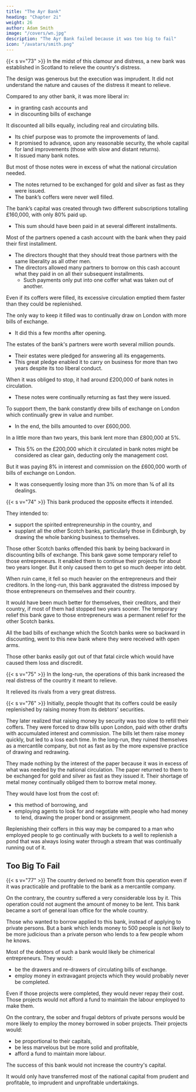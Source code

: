 ```yaml
---
title: "The Ayr Bank"
heading: "Chapter 2i"
weight: 26
author: Adam Smith
image: "/covers/wn.jpg"
description: "The Ayr Bank failed because it was too big to fail"
icon: "/avatars/smith.png"
---
```




{{< s v="73" >}} In the midst of this clamour and distress, a new bank was established in Scotland to relieve the country's distress.

The design was generous but the execution was imprudent.
It did not understand the nature and causes of the distress it meant to relieve.

Compared to any other bank, it was more liberal in:
- in granting cash accounts and
- in discounting bills of exchange

It discounted all bills equally, including real and circulating bills.
- Its chief purpose was to promote the improvements of land.
- It promised to advance, upon any reasonable security, the whole capital for land improvements (those with slow and distant returns).
- It issued many bank notes.

But most of those notes were in excess of what the national circulation needed.
- The notes returned to be exchanged for gold and silver as fast as they were issued.
- The bank’s coffers were never well filled.

The bank’s capital was created through two different subscriptions totalling £160,000, with only 80% paid up.
- This sum should have been paid in at several different installments.

Most of the partners opened a cash account with the bank when they paid their first installment.
- The directors thought that they should treat those partners with the same liberality as all other men.
- The directors allowed many partners to borrow on this cash account what they paid in on all their subsequent installments.
  - Such payments only put into one coffer what was taken out of another.

Even if its coffers were filled, its excessive circulation emptied them faster than they could be replenished.

The only way to keep it filled was to continually draw on London with more bills of exchange.
- It did this a few months after opening.

The estates of the bank's partners were worth several million pounds.
- Their estates were pledged for answering all its engagements.
- This great pledge enabled it to carry on business for more than two years despite its too liberal conduct.

When it was obliged to stop, it had around £200,000 of bank notes in circulation.
- These notes were continually returning as fast they were issued.

To support them, the bank constantly drew bills of exchange on London which continually grew in value and number.
- In the end, the bills amounted to over £600,000.

In a little more than two years, this bank lent more than £800,000 at 5%.
- This 5% on the £200,000 which it circulated in bank notes might be considered as clear gain, deducting only the management cost.

But it was paying 8% in interest and commission on the £600,000 worth of bills of exchange on London.
- It was consequently losing more than 3% on more than 3⁄4 of all its dealings.



{{< s v="74" >}} This bank produced the opposite effects it intended.

They intended to:
- support the spirited entrepreneurship in the country, and
- supplant all the other Scotch banks, particularly those in Edinburgh, by drawing the whole banking business to themselves.

Those other Scotch banks offended this bank by being backward in discounting bills of exchange.
This bank gave some temporary relief to those entrepreneurs.
It enabled them to continue their projects for about two years longer.
But it only caused them to get so much deeper into debt.

When ruin came, it fell so much heavier on the entrepreneurs and their creditors.
In the long-run, this bank aggravated the distress imposed by those entrepreneurs on themselves and their country.

It would have been much better for themselves, their creditors, and their country, if most of them had stopped two years sooner.
The temporary relief this bank gave to those entrepreneurs was a permanent relief for the other Scotch banks.

All the bad bills of exchange which the Scotch banks were so backward in discounting, went to this new bank where they were received with open arms.

Those other banks easily got out of that fatal circle which would have caused them loss and discredit.


{{< s v="75" >}} In the long-run, the operations of this bank increased the real distress of the country it meant to relieve.

It relieved its rivals from a very great distress.


{{< s v="76" >}} Initially, people thought that its coffers could be easily replenished by raising money from its debtors' securities.

They later realized that raising money by security was too slow to refill their coffers.
They were forced to draw bills upon London, paid with other drafts with accumulated interest and commission.
The bills let them raise money quickly, but led to a loss each time.
In the long-run, they ruined themselves as a mercantile company, but not as fast as by the more expensive practice of drawing and redrawing.

They made nothing by the interest of the paper because it was in excess of what was needed by the national circulation.
The paper returned to them to be exchanged for gold and silver as fast as they issued it.
Their shortage of metal money continually obliged them to borrow metal money.

They would have lost from the cost of:
- this method of borrowing, and
- employing agents to look for and negotiate with people who had money to lend, drawing the proper bond or assignment.

Replenishing their coffers in this way may be compared to a man who employed people to go continually with buckets to a well to replenish a pond that was always losing water through a stream that was continually running out of it.


## Too Big To Fail

{{< s v="77" >}} The country derived no benefit from this operation even if it was practicable and profitable to the bank as a mercantile company.

On the contrary, the country suffered a very considerable loss by it.
This operation could not augment the amount of money to be lent.
This bank became a sort of general loan office for the whole country.

Those who wanted to borrow applied to this bank, instead of applying to private persons.
But a bank which lends money to 500 people is not likely to be more judicious than a private person who lends to a few people whom he knows.

Most of the debtors of such a bank would likely be chimerical entrepreneurs. They would:
- be the drawers and re-drawers of circulating bills of exchange.
- employ money in extravagant projects which they would probably never be completed.

Even if those projects were completed, they would never repay their cost. Those projects would not afford a fund to maintain the labour employed to make them.

On the contrary, the sober and frugal debtors of private persons would be more likely to employ the money borrowed in sober projects. Their projects would:
- be proportional to their capitals,
- be less marvelous but be more solid and profitable,
- afford a fund to maintain more labour.

The success of this bank would not increase the country's capital.

It would only have transferred most of the national capital from prudent and profitable, to imprudent and unprofitable undertakings.
